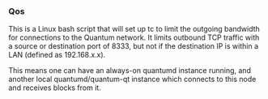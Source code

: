 ### Qos ###

This is a Linux bash script that will set up tc to limit the outgoing bandwidth for connections to the Quantum network. It limits outbound TCP traffic with a source or destination port of 8333, but not if the destination IP is within a LAN (defined as 192.168.x.x).

This means one can have an always-on quantumd instance running, and another local quantumd/quantum-qt instance which connects to this node and receives blocks from it.
